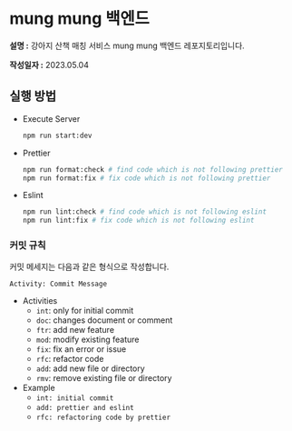 # mung mung 백엔드

**설명 :** 강아지 산책 매칭 서비스 mung mung 백엔드 레포지토리입니다.

**작성일자 :** 2023.05.04

## 실행 방법

-   Execute Server
    ```bash
    npm run start:dev
    ```
-   Prettier
    ```bash
    npm run format:check # find code which is not following prettier
    npm run format:fix # fix code which is not following prettier
    ```
-   Eslint
    ```bash
    npm run lint:check # find code which is not following eslint
    npm run lint:fix # fix code which is not following eslint
    ```

### 커밋 규칙

커밋 메세지는 다음과 같은 형식으로 작성합니다.

```
Activity: Commit Message
```

-   Activities
    -   `int`: only for initial commit
    -   `doc`: changes document or comment
    -   `ftr`: add new feature
    -   `mod`: modify existing feature
    -   `fix`: fix an error or issue
    -   `rfc`: refactor code
    -   `add`: add new file or directory
    -   `rmv`: remove existing file or directory
-   Example
    -   `int: initial commit`
    -   `add: prettier and eslint`
    -   `rfc: refactoring code by prettier`
